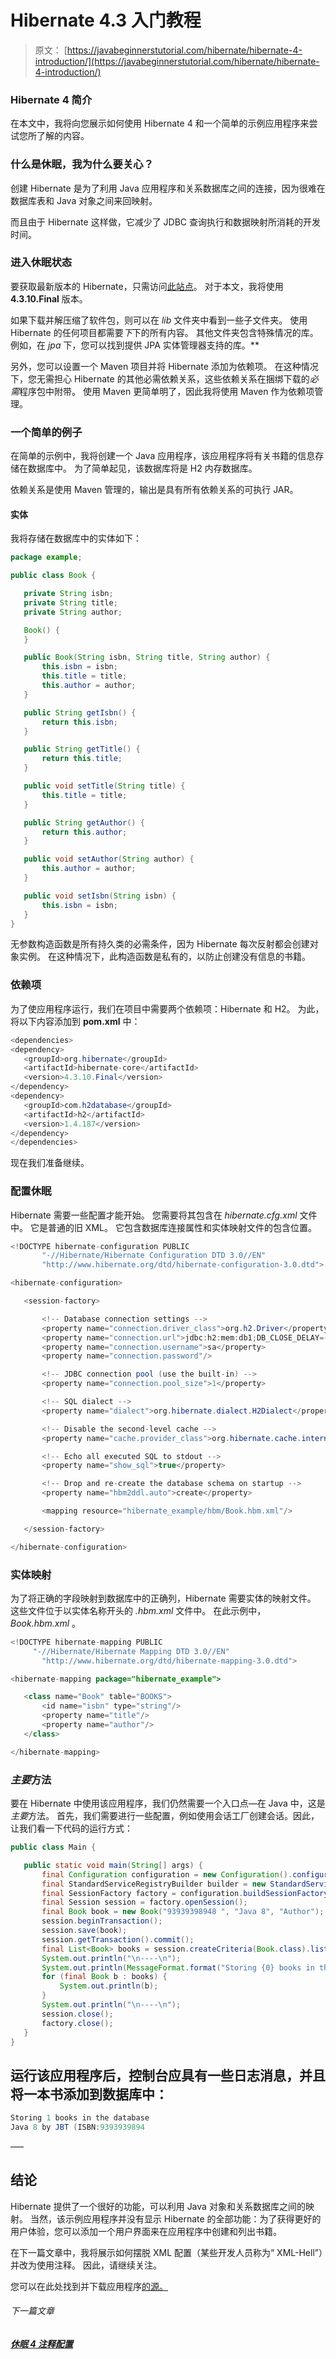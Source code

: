 # Hibernate 4.3 入门教程

> 原文： [https://javabeginnerstutorial.com/hibernate/hibernate-4-introduction/](https://javabeginnerstutorial.com/hibernate/hibernate-4-introduction/)

### Hibernate 4 简介

在本文中，我将向您展示如何使用 Hibernate 4 和一个简单的示例应用程序来尝试您所了解的内容。

### 什么是休眠，我为什么要关心？

创建 Hibernate 是为了利用 Java 应用程序和关系数据库之间的连接，因为很难在数据库表和 Java 对象之间来回映射。

而且由于 Hibernate 这样做，它减少了 JDBC 查询执行和数据映射所消耗的开发时间。

### 进入休眠状态

要获取最新版本的 Hibernate，只需访问[此站点](https://sourceforge.net/projects/hibernate/files/hibernate4/)。 对于本文，我将使用 **4.3.10.Final** 版本。

如果下载并解压缩了软件包，则可以在 *lib* 文件夹中看到一些子文件夹。 使用 Hibernate 的任何项目都需要*下*下的所有内容。 其他文件夹包含特殊情况的库。 例如，在 *jpa* 下，您可以找到提供 JPA 实体管理器支持的库。**

另外，您可以设置一个 Maven 项目并将 Hibernate 添加为依赖项。 在这种情况下，您无需担心 Hibernate 的其他必需依赖关系，这些依赖关系在捆绑下载的*必需*程序包中附带。 使用 Maven 更简单明了，因此我将使用 Maven 作为依赖项管理。

### 一个简单的例子

在简单的示例中，我将创建一个 Java 应用程序，该应用程序将有关书籍的信息存储在数据库中。 为了简单起见，该数据库将是 H2 内存数据库。

依赖关系是使用 Maven 管理的，输出是具有所有依赖关系的可执行 JAR。

#### 实体

我将存储在数据库中的实体如下：

```java
package example;

public class Book {

   private String isbn;
   private String title;
   private String author;

   Book() {
   }

   public Book(String isbn, String title, String author) {
       this.isbn = isbn;
       this.title = title;
       this.author = author;
   }

   public String getIsbn() {
       return this.isbn;
   }

   public String getTitle() {
       return this.title;
   }

   public void setTitle(String title) {
       this.title = title;
   }

   public String getAuthor() {
       return this.author;
   }

   public void setAuthor(String author) {
       this.author = author;
   }

   public void setIsbn(String isbn) {
       this.isbn = isbn;
   }
}
```

无参数构造函数是所有持久类的必需条件，因为 Hibernate 每次反射都会创建对象实例。 在这种情况下，此构造函数是私有的，以防止创建没有信息的书籍。

### 依赖项

为了使应用程序运行，我们在项目中需要两个依赖项：Hibernate 和 H2。 为此，将以下内容添加到 **pom.xml** 中：

```java
<dependencies>
<dependency>
   <groupId>org.hibernate</groupId>
   <artifactId>hibernate-core</artifactId>
   <version>4.3.10.Final</version>
</dependency>
<dependency>
   <groupId>com.h2database</groupId>
   <artifactId>h2</artifactId>
   <version>1.4.187</version>
</dependency>
</dependencies>
```

现在我们准备继续。

### 配置休眠

Hibernate 需要一些配置才能开始。 您需要将其包含在 *hibernate.cfg.xml* 文件中。 它是普通的旧 XML。 它包含数据库连接属性和实体映射文件的包含位置。

```java
<!DOCTYPE hibernate-configuration PUBLIC
       "-//Hibernate/Hibernate Configuration DTD 3.0//EN"
       "http://www.hibernate.org/dtd/hibernate-configuration-3.0.dtd">

<hibernate-configuration>

   <session-factory>

       <!-- Database connection settings -->
       <property name="connection.driver_class">org.h2.Driver</property>
       <property name="connection.url">jdbc:h2:mem:db1;DB_CLOSE_DELAY=-1;MVCC=TRUE</property>
       <property name="connection.username">sa</property>
       <property name="connection.password"/>

       <!-- JDBC connection pool (use the built-in) -->
       <property name="connection.pool_size">1</property>

       <!-- SQL dialect -->
       <property name="dialect">org.hibernate.dialect.H2Dialect</property>

       <!-- Disable the second-level cache -->
       <property name="cache.provider_class">org.hibernate.cache.internal.NoCacheProvider</property>

       <!-- Echo all executed SQL to stdout -->
       <property name="show_sql">true</property>

       <!-- Drop and re-create the database schema on startup -->
       <property name="hbm2ddl.auto">create</property>

       <mapping resource="hibernate_example/hbm/Book.hbm.xml"/>

   </session-factory>

</hibernate-configuration>
```

### 实体映射

为了将正确的字段映射到数据库中的正确列，Hibernate 需要实体的映射文件。 这些文件位于以实体名称开头的 *.hbm.xml* 文件中。 在此示例中， *Book.hbm.xml* 。

```java
<!DOCTYPE hibernate-mapping PUBLIC
     "-//Hibernate/Hibernate Mapping DTD 3.0//EN"
       "http://www.hibernate.org/dtd/hibernate-mapping-3.0.dtd">

<hibernate-mapping package="hibernate_example">

   <class name="Book" table="BOOKS">
       <id name="isbn" type="string"/>
       <property name="title"/>
       <property name="author"/>
   </class>

</hibernate-mapping>
```

### *主要*方法

要在 Hibernate 中使用该应用程序，我们仍然需要一个入口点—在 Java 中，这是*主要*方法。 首先，我们需要进行一些配置，例如使用会话工厂创建会话。因此，让我们看一下代码的运行方式：

```java
public class Main {

   public static void main(String[] args) {
       final Configuration configuration = new Configuration().configure();
       final StandardServiceRegistryBuilder builder = new StandardServiceRegistryBuilder().applySettings(configuration.getProperties());
       final SessionFactory factory = configuration.buildSessionFactory(builder.build());
       final Session session = factory.openSession();
       final Book book = new Book("93939398948 ", "Java 8", "Author");
       session.beginTransaction();
       session.save(book);
       session.getTransaction().commit();
       final List<Book> books = session.createCriteria(Book.class).list();
       System.out.println("\n----\n");
       System.out.println(MessageFormat.format("Storing {0} books in the database", books.size()));
       for (final Book b : books) {
           System.out.println(b);
       }
       System.out.println("\n----\n");
       session.close();
       factory.close();
   }
}
```

运行该应用程序后，控制台应具有一些日志消息，并且将一本书添加到数据库中：
-

```java
Storing 1 books in the database
Java 8 by JBT (ISBN:9393939894 
```

—–

## 结论

Hibernate 提供了一个很好的功能，可以利用 Java 对象和关系数据库之间的映射。 当然，该示例应用程序并没有显示 Hibernate 的全部功能：为了获得更好的用户体验，您可以添加一个用户界面来在应用程序中创建和列出书籍。

在下一篇文章中，我将展示如何摆脱 XML 配置（某些开发人员称为“ XML-Hell”）并改为使用注释。 因此，请继续关注。

您可以在此处找到并下载应用程序[的源。](https://github.com/ghajba/hibernate_example/)

###### 下一篇文章

##### [休眠 4 注释配置](https://javabeginnerstutorial.com/hibernate/hibernate-4-annotations-configuration/ "Hibernate 4 annotations Configuration")